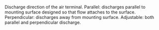 ﻿Discharge direction of the air terminal.
Parallel: discharges parallel to mounting surface designed so that flow attaches to the surface.
Perpendicular:  discharges away from mounting surface.
Adjustable: both parallel and perpendicular discharge.
